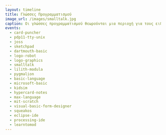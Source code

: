 ```yaml
---
layout: timeline 
title: Γλώσσες Προγραμματισμού 
image_url: /images/smalltalk.jpg
caption: Οι γλώσσες προγραμματισμού θεωρούνται μια περιοχή για τους ειδικούς και τους κατασκευαστές των συστημάτων, αλλά στην πράξη ο προγραμματιστής είναι ένας ακόμη χρήστης, με περισσότερες γνώσεις, δεξιότητες, και δυνατότητες.
events:
  - card-puncher
  - pdp11-tty-unix
  - joss
  - sketchpad
  - dartmouth-basic
  - logo-robot
  - logo-graphics
  - smalltalk
  - lilith-modula
  - pygmalion
  - basic-language
  - microsoft-basic
  - kidsim
  - hypercard-notes
  - max-language
  - mit-scratch
  - visual-basic-form-designer
  - squeakos
  - eclipse-ide
  - processing-ide 
  - learntomod
---
```

